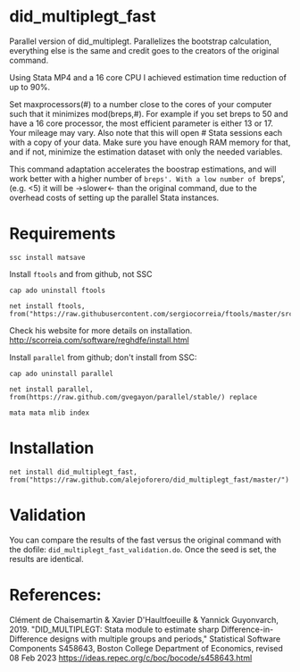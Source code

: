 # did_multiplegt_fast
Parallel version of did_multiplegt. Parallelizes the bootstrap calculation, everything else is the same and credit goes to the creators of the original command.

Using Stata MP4 and a 16 core CPU I achieved estimation time reduction of up to 90%.

Set maxprocessors(#) to a number close to the cores of your computer such that it minimizes mod(breps,#). For example if you set breps to 50 and have a 16 core processor, the most efficient parameter is either 13 or 17. Your mileage may vary.
Also note that this will open # Stata sessions each with a copy of your data. Make sure you have enough RAM memory for that, and if not, minimize the estimation dataset with only the needed variables.

This command adaptation accelerates the boostrap estimations, and will work better with a higher number of `breps'. With a low number of `breps', (e.g. <5) it will be ->slower<- than the original command, due to the overhead costs of setting up the parallel Stata instances.


# Requirements
`ssc install matsave`

Install `ftools` and from github, not SSC

```
cap ado uninstall ftools

net install ftools, from("https://raw.githubusercontent.com/sergiocorreia/ftools/master/src/")
```
Check his website for more details on installation.
http://scorreia.com/software/reghdfe/install.html

Install `parallel` from github; don't install from SSC:
```
cap ado uninstall parallel

net install parallel, from(https://raw.github.com/gvegayon/parallel/stable/) replace

mata mata mlib index
```

# Installation

`net install did_multiplegt_fast, from("https://raw.github.com/alejoforero/did_multiplegt_fast/master/")`

# Validation
You can compare the results of the fast versus the original command with the dofile: `did_multiplegt_fast_validation.do`. Once the seed is set, the results are identical.



# References: 

Clément de Chaisemartin & Xavier D'Haultfoeuille & Yannick Guyonvarch, 2019. "DID_MULTIPLEGT: Stata module to estimate sharp Difference-in-Difference designs with multiple groups and periods," Statistical Software Components S458643, Boston College Department of Economics, revised 08 Feb 2023
https://ideas.repec.org/c/boc/bocode/s458643.html
